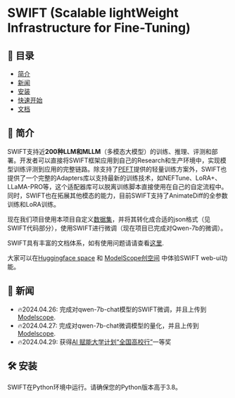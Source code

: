 # SWIFT (Scalable lightWeight Infrastructure for Fine-Tuning)
## 📖 目录
- [简介](#-简介)
- [新闻](#-新闻)
- [安装](#%EF%B8%8F-安装)
- [快速开始](#-快速开始)
- [文档](#-文档)

## 📝 简介
SWIFT支持近**200种LLM和MLLM**（多模态大模型）的训练、推理、评测和部署。开发者可以直接将SWIFT框架应用到自己的Research和生产环境中，实现模型训练评测到应用的完整链路。除支持了[PEFT](https://github.com/huggingface/peft)提供的轻量训练方案外，SWIFT也提供了一个完整的Adapters库以支持最新的训练技术，如NEFTune、LoRA+、LLaMA-PRO等，这个适配器库可以脱离训练脚本直接使用在自己的自定流程中。同时，SWIFT也在拓展其他模态的能力，目前SWIFT支持了AnimateDiff的全参数训练和LoRA训练。

现在我们项目使用本项目自定义[数据集](https://github.com/SmartFlowAI/EmoLLM/blob/main/datasets)，并将其转化成合适的json格式（见SWIFT代码部分），使用SWIFT进行微调（现在项目已完成对Qwen-7b的微调）。

SWIFT具有丰富的文档体系，如有使用问题请请查看[这里](https://github.com/modelscope/swift/tree/main/docs/source/LLM).

大家可以在[Huggingface space](https://huggingface.co/spaces/tastelikefeet/swift) 和 [ModelScope创空间](https://www.modelscope.cn/studios/iic/Scalable-lightWeight-Infrastructure-for-Fine-Tuning/summary) 中体验SWIFT web-ui功能。

## 🎉 新闻
- 🔥2024.04.26: 完成对qwen-7b-chat模型的SWIFT微调，并且上传到[Modelscope](https://www.modelscope.cn/models/monbear/qwen-7b-chat-lora/summary).
- 🔥2024.04.27: 完成对qwen-7b-chat微调模型的量化，并且上传到[Modelscope](https://www.modelscope.cn/models/monbear/qwen1half-7b-chat-lora/summary).
- 🔥2024.04.29: 获得[AI 赋能大学计划“全国高校行”](https://mp.weixin.qq.com/s/yyaulQ1wBzKq5cXaGl2Wag)一等奖

## 🛠️ 安装

SWIFT在Python环境中运行。请确保您的Python版本高于3.8。
